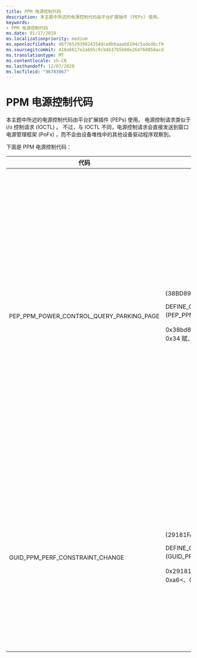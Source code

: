 ```yaml
---
title: PPM 电源控制代码
description: 本主题中所述的电源控制代码由平台扩展插件 (PEPs) 使用。
keywords:
- PPM 电源控制代码
ms.date: 01/17/2018
ms.localizationpriority: medium
ms.openlocfilehash: d6f7652939824354dce8b6aaab8104c5aded6cf9
ms.sourcegitcommit: 418e6617e2a695c9cb4b37b5b60e264760858acd
ms.translationtype: MT
ms.contentlocale: zh-CN
ms.lasthandoff: 12/07/2020
ms.locfileid: "96783867"
---
```

# <a name="ppm-power-control-codes"></a>PPM 电源控制代码

本主题中所述的电源控制代码由平台扩展插件 (PEPs) 使用。 电源控制请求类似于 i/o 控制请求 (IOCTL) 。 不过，与 IOCTL 不同，电源控制请求会直接发送到窗口电源管理框架 (PoFx) ，而不会由设备堆栈中的其他设备驱动程序观察到。

下面是 PPM 电源控制代码：

|代码 |语法 |说明 |
|---|---|---|
|PEP_PPM_POWER_CONTROL_QUERY_PARKING_PAGE|<p> {38BD8901-AB20-4908-ABAA-AC34674BDFF3}</p><p>DEFINE_GUID (PEP_PPM_POWER_CONTROL_QUERY_PARKING_PAGE， </p><p>0x38bd8901、0xab20、0x4908、0xab、0xaa、0xac、0x34 赋、0x67、0x4b、0xdf、0xf3) ;</p>| PEP 使用代码来查询 Windows 电源管理框架 (PoFx) ，获取有关分配给处理器的停车页的信息。 <p>若要确定处理器的停车页，此处理器 (PEP) 平台扩展插件向 PoFx 提交 PEP_PPM_POWER_CONTROL_QUERY_PARKING_PAGE 电源控制请求。</p> <p>若要启动此电源控制请求，PEP 首先会调用 RequestWorker 例程，通知 PoFx PEP 有要提交的工作项。 PoFx 通过将 PEP_DPM_WORK 通知发送到 PEP 来响应此调用。 PEP 通过提交对停车场信息的电源控制工作请求来做出响应。 此请求包括一个 PEP 分配 PEP_WORK_INFORMATION 结构，其中 WorkType 成员设置为 PepWorkRequestPowerControl，而 PowerControl 成员指向 PEP 分配的 PEP_WORK_POWER_CONTROL 结构。 PEP_WORK_POWER_CONTROL 结构的 PowerControlCode 成员设置为 PEP_PPM_POWER_CONTROL_QUERY_PARKING_PAGE。 此结构的 InBuffer 成员必须为 NULL，并且 OutBuffer 成员必须指向 PEP 分配的 PEP_PPM_CONTEXT_QUERY_PARKING_PAGE 结构。 为了响应此 power control 请求，PoFx 将停车场的虚拟地址和物理地址写入 PEP_PPM_CONTEXT_QUERY_PARKING_PAGE 结构。</p><p>PEP_PPM_POWER_CONTROL_QUERY_PARKING_PAGE 电源控制请求是特定于 ARM 的，不支持 x86 和 x64 处理器。 在 ARM 多处理器系统中，停车场是一种 4 kb 的内存块，操作系统使用它作为邮箱来控制从空闲状态启动的处理器。 PEP 可能使用邮箱的某些部分来存储特定于处理器的上下文数据。 有关详细信息，请参阅标题为 "ARM 平台的多处理器启动" 的文档 https://www.acpica.org/related-documents 。</p>|
|GUID_PPM_PERF_CONSTRAINT_CHANGE|<p> {29181FA1-4BF3-4c2e-B314-A6D226322B00}</p><p>DEFINE_GUID (GUID_PPM_PERF_CONSTRAINT_CHANGE，</p><p>0x29181fa1、0x4bf3、0x4c2e、0xb3、0x14、0xa6<、0xd2、0x26、0x32、0x2b、0x0) ;</p>|PEP 使用代码通知 Windows 电源管理框架 (PoFx) 处理器的性能限制必须更改，以满足外部约束 (电源预算、温度限制、电源等) 。 <p>没有与此控制代码一起使用的输入或输出缓冲区。</p><p>若要启动此电源控制请求，PEP 首先会调用 RequestWorker 例程，通知 PoFx PEP 有要提交的工作项。 PoFx 通过将 PEP_DPM_WORK 通知发送到 PEP 来响应此调用。 PEP 通过提交电源控制工作请求来进行性能限制更改来做出响应。 此请求包括一个 PEP 分配 PEP_WORK_INFORMATION 结构，其中 WorkType 成员设置为 PepWorkRequestPowerControl，而 PowerControl 成员指向 PEP 分配的 PEP_WORK_POWER_CONTROL 结构。 PEP_WORK_POWER_CONTROL 结构的 PowerControlCode 成员设置为 GUID_PPM_PERF_CONSTRAINT_CHANGE。 此结构的 InBuffer 和 OutBuffer 成员必须为 NULL。 为了响应此电源控制请求，PoFx 会将 PEP_NOTIFY_PPM_PERF_CONSTRAINTS 通知发送到 PEP 以获取新的处理器性能限制。</p>
 

 

